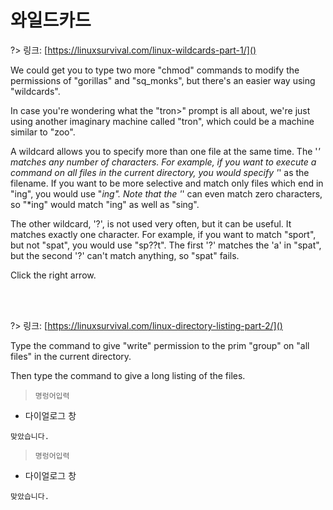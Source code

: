 # 와일드카드

?> 링크: [https://linuxsurvival.com/linux-wildcards-part-1/]()

We could get you to type two more "chmod" commands to modify the permissions of "gorillas" and "sq_monks", but there's an easier way using "wildcards".

In case you're wondering what the "tron>" prompt is all about, we're just using another imaginary machine called "tron", which could be a machine similar to "zoo".

A wildcard allows you to specify more than one file at the same time. The '*' matches any number of characters. For example, if you want to execute a command on all files in the current directory, you would specify '*' as the filename. If you want to be more selective and match only files which end in "ing", you would use "*ing". Note that the '*' can even match zero characters, so "*ing" would match "ing" as well as "sing".

The other wildcard, '?', is not used very often, but it can be useful. It matches exactly one character. For example, if you want to match "sport", but not "spat", you would use "sp??t". The first '?' matches the 'a' in "spat", but the second '?' can't match anything, so "spat" fails.

Click the right arrow.

<br>
<br>

?> 링크: [https://linuxsurvival.com/linux-directory-listing-part-2/]()

Type the command to give "write" permission to the prim "group" on "all files" in the current directory.

Then type the command to give a long listing of the files.

  > `명렁어입력`

- 다이얼로그 창

```다이얼로그 창
맞았습니다.
```

  > `명렁어입력`

- 다이얼로그 창

```다이얼로그 창
맞았습니다.
```
